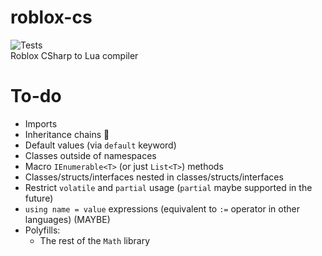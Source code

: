 ﻿# roblox-cs

![Tests](https://github.com/R-unic/roblox-cs/actions/workflows/tests.yml/badge.svg)  
Roblox CSharp to Lua compiler

# To-do
- Imports
- Inheritance chains 🤮
- Default values (via `default` keyword)
- Classes outside of namespaces
- Macro `IEnumerable<T>` (or just `List<T>`) methods
- Classes/structs/interfaces nested in classes/structs/interfaces
- Restrict `volatile` and `partial` usage (`partial` maybe supported in the future)
- `using name = value` expressions (equivalent to `:=` operator in other languages) (MAYBE)
- Polyfills:
	- The rest of the `Math` library